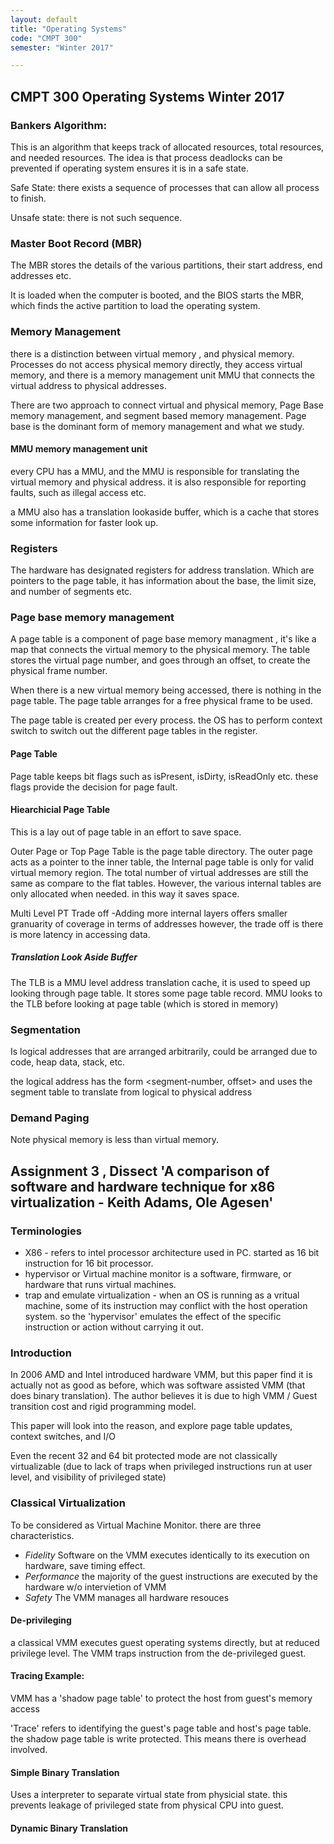 ```yaml
---
layout: default
title: "Operating Systems"
code: "CMPT 300"
semester: "Winter 2017"

---
```


## CMPT 300 Operating Systems Winter 2017

### Bankers Algorithm:
This is an algorithm that keeps track of allocated resources, total resources, and needed resources. The idea is that process deadlocks can be prevented if operating system ensures it is in a safe state.

Safe State: there exists a sequence of processes that can allow all process to finish. 

Unsafe state: there is not such sequence. 

### Master Boot Record (MBR)
The MBR stores the details of the various partitions, their start address, end addresses etc. 

It is loaded when the computer is booted, and the BIOS starts the MBR, which finds the active partition to load the operating system. 

### Memory Management
there is a distinction between virtual memory , and physical memory.
Processes do not access physical memory directly, they access virtual memory, and there is a memory management unit MMU that connects the virtual address to physical addresses.

There are two approach to connect virtual and physical memory, Page Base memory management, and segment based memory management. Page base is the dominant form of memory management and what we study. 

#### MMU memory management unit
every CPU has a MMU, and the MMU is responsible for translating the virtual memory and physical address.
it is also responsible for reporting faults, such as illegal access etc. 

a MMU also has a translation lookaside buffer, which is a cache that stores some information for faster look up. 

### Registers
The hardware has designated registers for address translation. Which are pointers to the page table, it has information about the base, the limit size, and number of segments etc. 

### Page base memory management 
A page table is a component of page base memory managment , it's like a map that connects the virtual memory to the physical memory. The table stores the virtual page number, and goes through an offset, to create the physical frame number. 

When there is a new virtual memory being accessed, there is nothing in the page table. The page table arranges for a free physical frame to be used.  

The page table is created per every process. the OS has to perform context switch to switch out the different page tables in the register. 

#### Page Table 
Page table keeps bit flags such as isPresent, isDirty, isReadOnly etc. these flags provide the decision for page fault. 

#### Hiearchicial Page Table 
This is a lay out of page table in an effort to save space. 

Outer Page or Top Page Table is the page table directory. The outer page acts as a pointer to the inner table, 
the Internal page table is only for valid virtual memory region. The total number of virtual addresses are still the same as compare to the flat tables. However, the various internal tables are only allocated when needed. in this way it saves space. 

Multi Level PT Trade off 
-Adding more internal layers offers smaller granuarity of coverage in terms of addresses 
however, the trade off is there is more latency in accessing data. 

##### Translation Look Aside Buffer
The TLB is a MMU level address translation cache, it is used to speed up looking through page table. It stores some page table record. MMU looks to the TLB before looking at page table (which is stored in memory)

### Segmentation 
Is logical addresses that are arranged arbitrarily, could be arranged due to code, heap data, stack, etc. 

the logical address has the form 
	<segment-number, offset>
and uses the segment table to translate from logical to physical address

### Demand Paging
Note physical memory is less than virtual memory. 

## Assignment 3 , Dissect 'A comparison of software and hardware technique for x86 virtualization - Keith Adams, Ole Agesen'

### Terminologies
- X86 - refers to intel processor architecture used in PC. started as 16 bit instruction for 16 bit processor.
- hypervisor or Virtual machine monitor is a software, firmware, or hardware that runs virtual machines. 
- trap and emulate virtualization - when an OS is running as a vritual machine, some of its instruction may conflict with the host operation system. so the 'hypervisor' emulates the effect of the specific instruction or action without carrying it out. 


### Introduction
In 2006 AMD and Intel introduced hardware VMM, but this paper find it is actually not as good as before, which was software assisted VMM (that does binary translation). The author believes it is due to high VMM / Guest transition cost and rigid programming model. 

This paper will look into the reason, and explore page table updates, context switches, and I/O 

Even the recent 32 and 64 bit protected mode are not classically virtualizable (due to lack of traps when privileged instructions run at user level, and visibility of privileged state)

### Classical Virtualization
To be considered as Virtual Machine Monitor. there are three characteristics. 
- *Fidelity* Software on the VMM executes identically to its execution on hardware, save timing effect. 
- *Performance* the majority of the guest instructions are executed by the hardware w/o intervietion of VMM 
- *Safety* The VMM manages all hardware resouces

#### De-privileging 
a classical VMM executes guest operating systems directly, but at reduced privilege level. The VMM traps instruction from the de-privileged guest. 

#### Tracing Example:
VMM has a 'shadow page table' to protect the host from guest's memory access 

'Trace' refers to identifying the guest's page table and host's page table. the shadow page table is write protected. This means there is overhead involved. 

#### Simple Binary Translation 
Uses a interpreter to separate virtual state from physicial state. this prevents leakage of privileged state from physical CPU into guest. 

#### Dynamic Binary Translation
